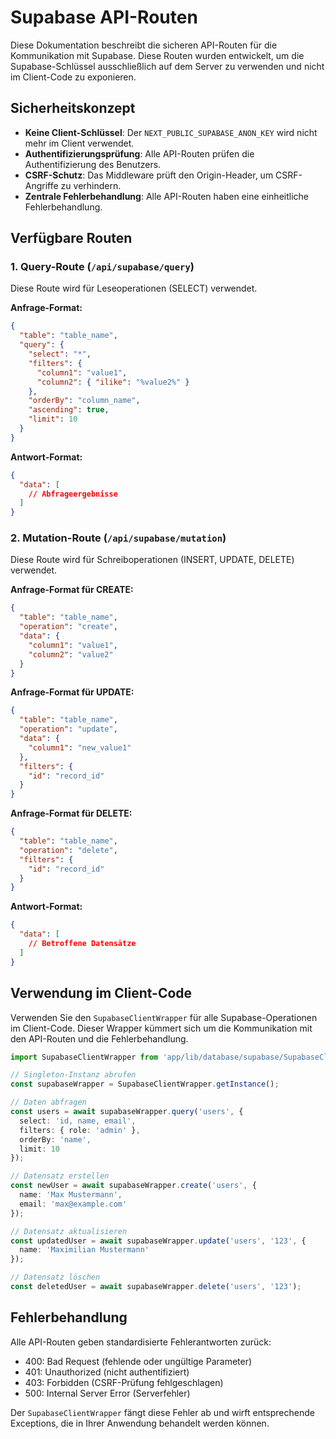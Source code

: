 # Supabase API-Routen

Diese Dokumentation beschreibt die sicheren API-Routen für die Kommunikation mit Supabase. Diese Routen wurden entwickelt, um die Supabase-Schlüssel ausschließlich auf dem Server zu verwenden und nicht im Client-Code zu exponieren.

## Sicherheitskonzept

- **Keine Client-Schlüssel**: Der `NEXT_PUBLIC_SUPABASE_ANON_KEY` wird nicht mehr im Client verwendet.
- **Authentifizierungsprüfung**: Alle API-Routen prüfen die Authentifizierung des Benutzers.
- **CSRF-Schutz**: Das Middleware prüft den Origin-Header, um CSRF-Angriffe zu verhindern.
- **Zentrale Fehlerbehandlung**: Alle API-Routen haben eine einheitliche Fehlerbehandlung.

## Verfügbare Routen

### 1. Query-Route (`/api/supabase/query`)

Diese Route wird für Leseoperationen (SELECT) verwendet.

**Anfrage-Format:**
```json
{
  "table": "table_name",
  "query": {
    "select": "*",
    "filters": {
      "column1": "value1",
      "column2": { "ilike": "%value2%" }
    },
    "orderBy": "column_name",
    "ascending": true,
    "limit": 10
  }
}
```

**Antwort-Format:**
```json
{
  "data": [
    // Abfrageergebnisse
  ]
}
```

### 2. Mutation-Route (`/api/supabase/mutation`)

Diese Route wird für Schreiboperationen (INSERT, UPDATE, DELETE) verwendet.

**Anfrage-Format für CREATE:**
```json
{
  "table": "table_name",
  "operation": "create",
  "data": {
    "column1": "value1",
    "column2": "value2"
  }
}
```

**Anfrage-Format für UPDATE:**
```json
{
  "table": "table_name",
  "operation": "update",
  "data": {
    "column1": "new_value1"
  },
  "filters": {
    "id": "record_id"
  }
}
```

**Anfrage-Format für DELETE:**
```json
{
  "table": "table_name",
  "operation": "delete",
  "filters": {
    "id": "record_id"
  }
}
```

**Antwort-Format:**
```json
{
  "data": [
    // Betroffene Datensätze
  ]
}
```

## Verwendung im Client-Code

Verwenden Sie den `SupabaseClientWrapper` für alle Supabase-Operationen im Client-Code. Dieser Wrapper kümmert sich um die Kommunikation mit den API-Routen und die Fehlerbehandlung.

```typescript
import SupabaseClientWrapper from 'app/lib/database/supabase/SupabaseClientWrapper';

// Singleton-Instanz abrufen
const supabaseWrapper = SupabaseClientWrapper.getInstance();

// Daten abfragen
const users = await supabaseWrapper.query('users', {
  select: 'id, name, email',
  filters: { role: 'admin' },
  orderBy: 'name',
  limit: 10
});

// Datensatz erstellen
const newUser = await supabaseWrapper.create('users', {
  name: 'Max Mustermann',
  email: 'max@example.com'
});

// Datensatz aktualisieren
const updatedUser = await supabaseWrapper.update('users', '123', {
  name: 'Maximilian Mustermann'
});

// Datensatz löschen
const deletedUser = await supabaseWrapper.delete('users', '123');
```

## Fehlerbehandlung

Alle API-Routen geben standardisierte Fehlerantworten zurück:

- 400: Bad Request (fehlende oder ungültige Parameter)
- 401: Unauthorized (nicht authentifiziert)
- 403: Forbidden (CSRF-Prüfung fehlgeschlagen)
- 500: Internal Server Error (Serverfehler)

Der `SupabaseClientWrapper` fängt diese Fehler ab und wirft entsprechende Exceptions, die in Ihrer Anwendung behandelt werden können. 